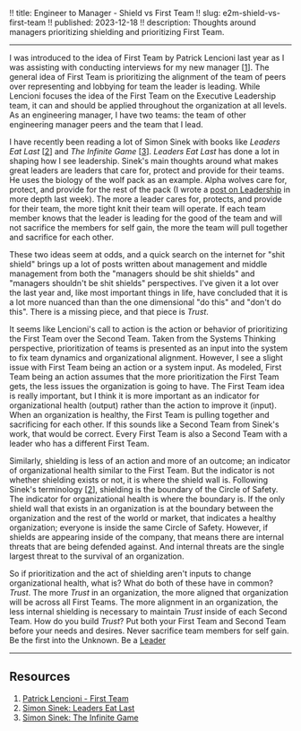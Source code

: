 !! title: Engineer to Manager - Shield vs First Team
!! slug: e2m-shield-vs-first-team
!! published: 2023-12-18
!! description: Thoughts around managers prioritizing shielding and prioritizing First Team.

---

I was introduced to the idea of First Team by Patrick Lencioni last year as I was assisting with conducting interviews
for my new manager [[1](https://www.youtube.com/watch?v=BjE_mPoZPSg)]. The general idea of First Team is prioritizing
the alignment of the team of peers over representing and lobbying for team the leader is leading.  While Lencioni
focuses the idea of the First Team on the Executive Leadership team, it can and should be applied throughout the
organization at all levels. As an engineering manager, I have two teams: the team of other engineering manager peers and
the team that I lead.

I have recently been reading a lot of Simon Sinek with books like _Leaders Eat Last_
[[2](https://simonsinek.com/books/leaders-eat-last/)] and _The Infinite Game_
[[3](https://simonsinek.com/books/the-infinite-game/)]. _Leaders Eat Last_ has done a lot in shaping how I see
leadership. Sinek's main thoughts around what makes great leaders are leaders that care for, protect and provide for 
their teams. He uses the biology of the wolf pack as an example. Alpha wolves care for, protect, and provide for the
rest of the pack (I wrote a [post on Leadership](./posts/e2m-management-and-leadership) in more depth last week). The
more a leader cares for, protects, and provide for their team, the more tight knit their team will operate. If each team
member knows that the leader is leading for the good of the team and will not sacrifice the members for self gain, the
more the team will pull together and sacrifice for each other.

These two ideas seem at odds, and a quick search on the internet for "shit shield" brings up a lot of posts written
about management and middle management from both the "managers should be shit shields" and "managers shouldn't be shit
shields" perspectives. I've given it a lot over the last year and, like most important things in life, have concluded
that it is a lot more nuanced than than the one dimensional "do this" and "don't do this". There is a missing piece, and
that piece is _Trust_.

It seems like Lencioni's call to action is the action or behavior of prioritizing the First Team over the Second Team.
Taken from the Systems Thinking perspective, prioritization of teams is presented as an input into the system to fix
team dynamics and organizational alignment. However, I see a slight issue with First Team being an action or a system
input. As modeled, First Team being an action assumes that the more prioritization the First Team gets, the less issues
the organization is going to have. The First Team idea is really important, but I think it is more important as an
indicator for organizational health (output) rather than the action to improve it (input). When an organization is
healthy, the First Team is pulling together and sacrificing for each other. If this sounds like a Second Team from
Sinek's work, that would be correct. Every First Team is also a Second Team with a leader who has a different First
Team.

Similarly, shielding is less of an action and more of an outcome; an indicator of organizational health similar to the
First Team. But the indicator is not whether shielding exists or not, it is where the shield wall is. Following Sinek's
terminology [[2](https://simonsinek.com/books/leaders-eat-last/)], shielding is the boundary of the Circle of Safety.
The indicator for organizational health is where the boundary is. If the only shield wall that exists in an organization is at
the boundary between the organization and the rest of the world or market, that indicates a healthy organization;
everyone is inside the same Circle of Safety. However, if shields are appearing inside of the company, that means there
are internal threats that are being defended against. And internal threats are the single largest threat to the survival
of an organization.

So if prioritization and the act of shielding aren't inputs to change organizational health, what is? What do both of
these have in common? _Trust_. The more _Trust_ in an organization, the more aligned that organization will be across
all First Teams. The more alignment in an organization, the less internal shielding is necessary to maintain _Trust_
inside of each Second Team. How do you build _Trust_? Put both your First Team and Second Team before your needs and
desires. Never sacrifice team members for self gain. Be the first into the Unknown. Be a
[Leader](./posts/e2m-management-and-leadership)


---

## Resources

1. [Patrick Lencioni - First Team](https://www.youtube.com/watch?v=BjE_mPoZPSg)
2. [Simon Sinek: Leaders Eat Last](https://simonsinek.com/books/leaders-eat-last/)
3. [Simon Sinek: The Infinite Game](https://simonsinek.com/books/the-infinite-game/)
